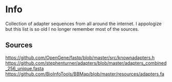 # Info
Collection of adapter sequences from all around the internet. I appologize but this list is so old I no longer remember most of the sources.

## Sources
https://github.com/OpenGene/fastp/blob/master/src/knownadapters.h
https://github.com/stephenturner/adapters/blob/master/adapters_combined_256_unique.fasta
https://github.com/BioInfoTools/BBMap/blob/master/resources/adapters.fa
